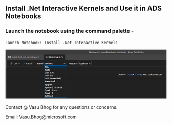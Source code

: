 ## Install .Net Interactive Kernels and Use it in ADS Notebooks

### Launch the notebook using the command palette - 
`Launch Notebook: Install .Net Interactive Kernels`

![.Net Interactive Kernels](content/media/PostNotebook.png)

Contact @ Vasu Bhog for any questions or concerns.

Email: Vasu.Bhog@microsoft.com